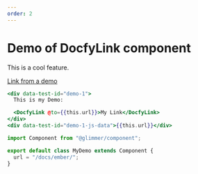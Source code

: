 ```yaml
---
order: 2
---
```


# Demo of DocfyLink component

This is a cool feature.

[Link from a demo](../docfy-output.md)

```hbs template
<div data-test-id="demo-1">
  This is my Demo:

  <DocfyLink @to={{this.url}}>My Link</DocfyLink>
</div>
<div data-test-id="demo-1-js-data">{{this.url}}</div>
```

```js component
import Component from "@glimmer/component";

export default class MyDemo extends Component {
  url = "/docs/ember/";
}
```
